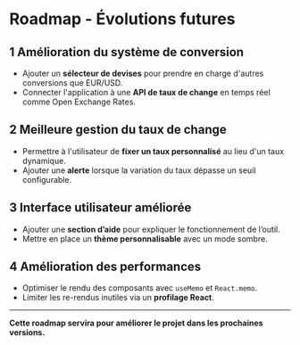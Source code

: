 # Roadmap - Évolutions futures

## **1️ Amélioration du système de conversion**
- Ajouter un **sélecteur de devises** pour prendre en charge d'autres conversions que EUR/USD.
- Connecter l'application à une **API de taux de change** en temps réel comme Open Exchange Rates.

## **2️ Meilleure gestion du taux de change**
- Permettre à l'utilisateur de **fixer un taux personnalisé** au lieu d'un taux dynamique.
- Ajouter une **alerte** lorsque la variation du taux dépasse un seuil configurable.

## **3️ Interface utilisateur améliorée**
- Ajouter une **section d’aide** pour expliquer le fonctionnement de l’outil.
- Mettre en place un **thème personnalisable** avec un mode sombre.

## **4️ Amélioration des performances**
- Optimiser le rendu des composants avec `useMemo` et `React.memo`.
- Limiter les re-rendus inutiles via un **profilage React**.


---
**Cette roadmap servira pour améliorer le projet dans les prochaines versions.**
